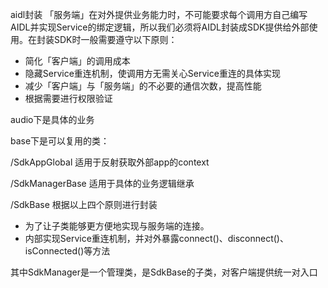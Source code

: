 
aidl封装
「服务端」在对外提供业务能力时，不可能要求每个调用方自己编写AIDL并实现Service的绑定逻辑，所以我们必须将AIDL封装成SDK提供给外部使用。在封装SDK时一般需要遵守以下原则：

* 简化「客户端」的调用成本
* 隐藏Service重连机制，使调用方无需关心Service重连的具体实现
* 减少「客户端」与「服务端」的不必要的通信次数，提高性能
* 根据需要进行权限验证



audio下是具体的业务

base下是可以复用的类：

/SdkAppGlobal 适用于反射获取外部app的context

/SdkManagerBase 适用于具体的业务逻辑继承

/SdkBase 根据以上四个原则进行封装
* 为了让子类能够更方便地实现与服务端的连接。
* 内部实现Service重连机制，并对外暴露connect()、disconnect()、isConnected()等方法

其中SdkManager是一个管理类，是SdkBase的子类，对客户端提供统一对入口